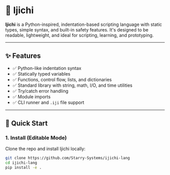 # 🧠 Ijichi

**Ijichi** is a Python-inspired, indentation-based scripting language with static types, simple syntax, and built-in safety features. It's designed to be readable, lightweight, and ideal for scripting, learning, and prototyping.



---

## ✨ Features

- ✅ Python-like indentation syntax
- ✅ Statically typed variables
- ✅ Functions, control flow, lists, and dictionaries
- ✅ Standard library with string, math, I/O, and time utilities
- ✅ Try/catch error handling
- ✅ Module imports
- ✅ CLI runner and `.iji` file support

---

## 🚀 Quick Start

### 1. Install (Editable Mode)
Clone the repo and install Ijichi locally:

```bash
git clone https://github.com/Starry-Systems/ijichi-lang
cd ijichi-lang
pip install -e .


